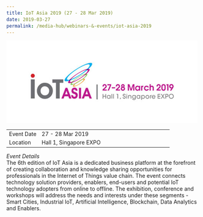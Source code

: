 ```yaml
---
title: IoT Asia 2019 (27 - 28 Mar 2019)
date: 2019-03-27
permalink: /media-hub/webinars-&-events/iot-asia-2019
---
```

![IoT Asia 2019](/images/media-hub/events/till-2020/iot-asia-2019.jpeg)

<table style="width:100%">
  <tr>
    <td style="width:20%">Event Date</td>	
    <td style="width:80%">27 - 28 Mar 2019</td>	
  </tr>
  <tr>
	<td>Location</td>
	<td>Hall 1, Singapore EXPO</td>	
  </tr>
</table>

*Event Details*<br>	
The 6th edition of IoT Asia is a dedicated business platform at the forefront of creating collaboration and knowledge sharing opportunities for professionals in the Internet of Things value chain. The event connects technology solution providers, enablers, end-users and potential IoT technology adopters from online to offline. The exhibition, conference and workshops will address the needs and interests under these segments - Smart Cities, Industrial IoT, Artificial Intelligence, Blockchain, Data Analytics and Enablers.
